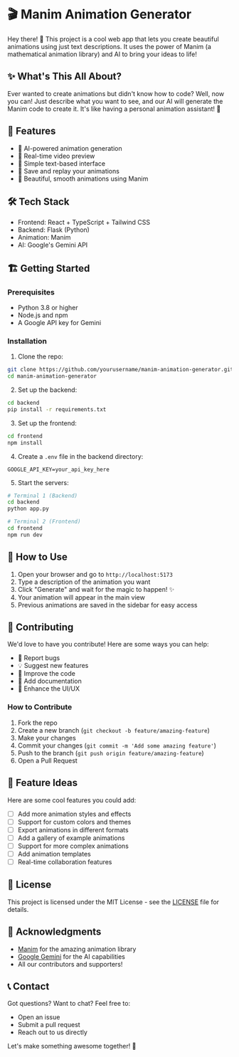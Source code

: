 # 🎬 Manim Animation Generator

Hey there! 👋 This project is a cool web app that lets you create beautiful animations using just text descriptions. It uses the power of Manim (a mathematical animation library) and AI to bring your ideas to life!

## ✨ What's This All About?

Ever wanted to create animations but didn't know how to code? Well, now you can! Just describe what you want to see, and our AI will generate the Manim code to create it. It's like having a personal animation assistant! 🎨

## 🚀 Features

- 🤖 AI-powered animation generation
- 🎥 Real-time video preview
- 📝 Simple text-based interface
- 💾 Save and replay your animations
- 🎨 Beautiful, smooth animations using Manim

## 🛠️ Tech Stack

- Frontend: React + TypeScript + Tailwind CSS
- Backend: Flask (Python)
- Animation: Manim
- AI: Google's Gemini API

## 🏗️ Getting Started

### Prerequisites

- Python 3.8 or higher
- Node.js and npm
- A Google API key for Gemini

### Installation

1. Clone the repo:
```bash
git clone https://github.com/yourusername/manim-animation-generator.git
cd manim-animation-generator
```

2. Set up the backend:
```bash
cd backend
pip install -r requirements.txt
```

3. Set up the frontend:
```bash
cd frontend
npm install
```

4. Create a `.env` file in the backend directory:
```
GOOGLE_API_KEY=your_api_key_here
```

5. Start the servers:
```bash
# Terminal 1 (Backend)
cd backend
python app.py

# Terminal 2 (Frontend)
cd frontend
npm run dev
```

## 🎯 How to Use

1. Open your browser and go to `http://localhost:5173`
2. Type a description of the animation you want
3. Click "Generate" and wait for the magic to happen! ✨
4. Your animation will appear in the main view
5. Previous animations are saved in the sidebar for easy access

## 🤝 Contributing

We'd love to have you contribute! Here are some ways you can help:

- 🐛 Report bugs
- 💡 Suggest new features
- 🔧 Improve the code
- 📝 Add documentation
- 🎨 Enhance the UI/UX

### How to Contribute

1. Fork the repo
2. Create a new branch (`git checkout -b feature/amazing-feature`)
3. Make your changes
4. Commit your changes (`git commit -m 'Add some amazing feature'`)
5. Push to the branch (`git push origin feature/amazing-feature`)
6. Open a Pull Request

## 🎨 Feature Ideas

Here are some cool features you could add:

- [ ] Add more animation styles and effects
- [ ] Support for custom colors and themes
- [ ] Export animations in different formats
- [ ] Add a gallery of example animations
- [ ] Support for more complex animations
- [ ] Add animation templates
- [ ] Real-time collaboration features

## 📝 License

This project is licensed under the MIT License - see the [LICENSE](LICENSE) file for details.

## 🙏 Acknowledgments

- [Manim](https://github.com/ManimCommunity/manim) for the amazing animation library
- [Google Gemini](https://deepmind.google/technologies/gemini/) for the AI capabilities
- All our contributors and supporters!

## 📞 Contact

Got questions? Want to chat? Feel free to:
- Open an issue
- Submit a pull request
- Reach out to us directly

Let's make something awesome together! 🚀 